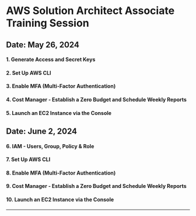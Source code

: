 # AWS Solution Architect Associate Training Session

## **Date: May 26, 2024**

#### 1. Generate Access and Secret Keys

#### 2. Set Up AWS CLI

#### 3. Enable MFA (Multi-Factor Authentication)

#### 4. Cost Manager - Establish a Zero Budget and Schedule Weekly Reports

#### 5. Launch an EC2 Instance via the Console

## **Date: June 2, 2024**

#### 6. IAM - Users, Group, Policy & Role

#### 7. Set Up AWS CLI

#### 8. Enable MFA (Multi-Factor Authentication)

#### 9. Cost Manager - Establish a Zero Budget and Schedule Weekly Reports

#### 10. Launch an EC2 Instance via the Console

---
